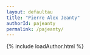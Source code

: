 ```yaml
---
layout: defaultau
title: "Pierre Alex Jeanty"
authorId: pajeanty
permalink: /pajeanty/
---
```

{% include loadAuthor.html %}
<script>
    $(document).ready(function(){
        showAuthorBio('{{ page.authorId }}');
   });
</script>